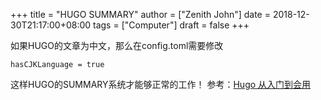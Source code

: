 +++
title = "HUGO SUMMARY"
author = ["Zenith John"]
date = 2018-12-30T21:17:00+08:00
tags = ["Computer"]
draft = false
+++

如果HUGO的文章为中文，那么在config.toml需要修改

```nil
hasCJKLanguage = true
```

这样HUGO的SUMMARY系统才能够正常的工作！
参考：[Hugo 从入门到会用](https://blog.olowolo.com/post/hugo-quick-start/)
